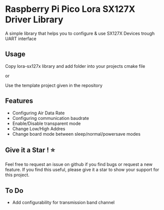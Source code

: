 # Raspberry Pi Pico Lora SX127X Driver Library

A simple library that helps you to configure & use SX127X Devices trough UART interface

## Usage

Copy lora-sx127x library and add folder into your projects cmake file

or

Use the template project given in the repository

## Features

- Configuring Air Data Rate
- Configuring communication baudrate
- Enable/Disable transparent mode
- Change Low/High Addres
- Change board mode between sleep/normal/powersave modes
  
## Give it a Star ! ⭐

Feel free to request an issue on github if you find bugs or request a new feature. 
If you find this useful, please give it a star to show your support for this project.

## To Do

- Add configurability for transmission band channel
